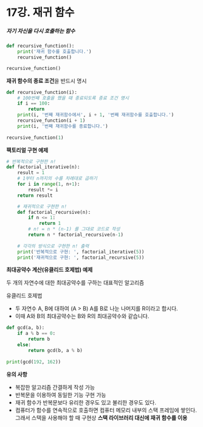 # 17강. 재귀 함수



##### 자기 자신을 다시 호출하는 함수

```python
def recursive_function():
    print('재귀 함수를 호출합니다.')
    recursive_function()

recursive_function() 
```



**재귀 함수의 종료 조건**을 반드시 명시

```python
def recursive_function(i):
    # 100번째 호출을 했을 때 종료되도록 종료 조건 명시
    if i == 100:
        return
    print(i, '번째 재귀함수에서', i + 1, '번째 재귀함수를 호출합니다.')
    recursive_function(i + 1)
    print(i, '번째 재귀함수를 종료합니다.')
    
recursive_function(1)
```



**팩토리얼 구현 예제**

```python
# 반복적으로 구현한 n!
def factorial_iterative(n):
    result = 1
    # 1부터 n까지의 수를 차례대로 곱하기
    for i in range(1, n+1):
        result *= i
    return result

	# 재귀적으로 구현한 n!
    def factorial_recursive(n):
        if n <= 1:
            return 1
        # n! = n * (n-1) 를 그대로 코드로 작성
        return n * factorial_recursive(n-1)
    
    # 각각의 방식으로 구현한 n! 출력
    print('반복적으로 구현: ', factorial_iterative(5))
    print('재귀적으로 구현: ', factorial_recursive(5))
```



**최대공약수 계산(유클리드 호제법) 예제**

두 개의 자연수에 대한 최대공약수를 구하는 대표적인 알고리즘

유클리드 호제법

* 두 자연수 A, B에 대하여 (A > B) A를 B로 나눈 나머지를 R이라고 합시다.
* 이때 A와 B의 최대공약수는 B와 R의 최대공약수와 같습니다.

```python
def gcd(a, b):
    if a % b == 0:
        return b
    else:
        return gcd(b, a % b)
    
print(gcd(192, 162))
```



**유의 사항**

* 복잡한 알고리즘 간결하게 작성 가능
* 반복문을 이용하여 동일한 기능 구현 가능
* 재귀 함수가 반복문보다 유리한 경우도 있고 불리한 경우도 있다.
* 컴퓨터가 함수를 연속적으로 호출하면 컴퓨터 메모리 내부의 스택 프레임에 쌓인다. 그래서 스택을 사용해야 할 때 구현상 **스택 라이브러리 대신에 재귀 함수를 이용**
